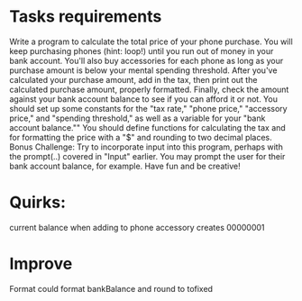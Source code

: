 # Tasks requirements

Write a program to calculate the total price of your phone purchase. You will keep purchasing phones (hint: loop!) until you run out of money in your bank account. You'll also buy accessories for each phone as long as your purchase amount is below your mental spending threshold.
After you've calculated your purchase amount, add in the tax, then print out the calculated purchase amount, properly formatted.
Finally, check the amount against your bank account balance to see if you can afford it or not.
You should set up some constants for the "tax rate," "phone price," "accessory price," and "spending threshold," as well as a variable for your "bank account balance.""
You should define functions for calculating the tax and for formatting the price with a "$" and rounding to two decimal places.
Bonus Challenge: Try to incorporate input into this program, perhaps with the prompt(..) covered in "Input" earlier. You may prompt the user for their bank account balance, for example. Have fun and be creative!

# Quirks:
current balance when adding to phone accessory creates 00000001

# Improve
Format could format bankBalance and round to tofixed 

